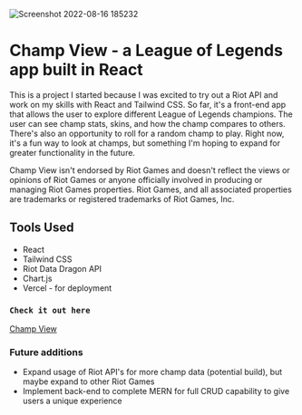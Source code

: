 ![Screenshot 2022-08-16 185232](https://user-images.githubusercontent.com/103011750/186254990-4b7a6487-4aa7-4c8f-b82e-db792b9ef44e.png)


# Champ View - a League of Legends app built in React

This is a project I started because I was excited to try out a Riot API and work on my skills with React and Tailwind CSS. So far, it's a front-end app that allows the user to explore different League of Legends champions. The user can see champ stats, skins, and how the champ compares to others. There's also an opportunity to roll for a random champ to play. Right now, it's a fun way to look at champs, but something I'm hoping to expand for greater functionality in the future.

Champ View isn't endorsed by Riot Games and doesn't reflect the views or opinions of Riot Games or anyone officially involved in producing or managing Riot Games properties. Riot Games, and all associated properties are trademarks or registered trademarks of Riot Games, Inc.

## Tools Used

- React
- Tailwind CSS
- Riot Data Dragon API
- Chart.js
- Vercel - for deployment

### `Check it out here`
[Champ View](https://lol-react-app.vercel.app/)

### Future additions
- Expand usage of Riot API's for more champ data (potential build), but maybe expand to other Riot Games
- Implement back-end to complete MERN for full CRUD capability to give users a unique experience


